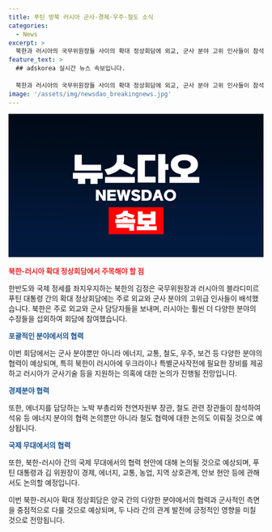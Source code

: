 ```yaml
---
title: 푸틴 방북 러시아 군사·경제·우주·철도 소식
categories:
  - News
excerpt: >
  북한과 러시아의 국무위원장들 사이의 확대 정상회담에 외교, 군사 분야 고위 인사들이 참석. 북한은 주로 외교, 군사 대표들을 보냈으며 러시아는 훨씬 다양한 분야의 수장들을 보냄. 회담에서는 군사 분야 협력을 논의하고, 러시아가 북한에 다양한 분야의 협력을 제공할 것으로 전망됨. 특히 군사 기술 지원, 우주기술 발전, 경제, 에너지 협력 등이 주요 의제로 다뤄질 것으로 예상됨.
feature_text: >
  ## adskorea 실시간 뉴스 속보입니다.

  북한과 러시아의 국무위원장들 사이의 확대 정상회담에 외교, 군사 분야 고위 인사들이 참석. 북한은 주로 외교, 군사 대표들을 보냈으며 러시아는 훨씬 다양한 분야의 수장들을 보냄. 회담에서는 군사 분야 협력을 논의하고, 러시아가 북한에 다양한 분야의 협력을 제공할 것으로 전망됨. 특히 군사 기술 지원, 우주기술 발전, 경제, 에너지 협력 등이 주요 의제로 다뤄질 것으로 예상됨.
image: '/assets/img/newsdao_breakingnews.jpg'
---
```


<p><img src="/assets/img/newsdao_breakingnews.jpg" alt="adskorea 속보" /></p>

<p><b><span style="color: #ee2323;">북한-러시아 확대 정상회담에서 주목해야 할 점</span></b></p>

<p>한반도와 국제 정세를 좌지우지하는 북한의 김정은 국무위원장과 러시아의 블라디미르 푸틴 대통령 간의 확대 정상회담에는 주로 외교와 군사 분야의 고위급 인사들이 배석했습니다. 북한은 주로 외교와 군사 담당자들을 보내며, 러시아는 훨씬 더 다양한 분야의 수장들을 섭외하여 회담에 참여했습니다.</p>

<p><b><span style="color: #1a5490;">포괄적인 분야에서의 협력</span></b></p>

<p>이번 회담에서는 군사 분야뿐만 아니라 에너지, 교통, 철도, 우주, 보건 등 다양한 분야의 협력이 예상되며, 특히 북한이 러시아에 우크라이나 특별군사작전에 필요한 장비를 제공하고 러시아가 군사기술 등을 지원하는 의혹에 대한 논의가 진행될 전망입니다.</p>

<p><b><span style="color: #1a5490;">경제분야 협력</span></b></p>

<p>또한, 에너지를 담당하는 노박 부총리와 천연자원부 장관, 철도 관련 장관들이 참석하여 석유 등 에너지 분야의 협력 논의뿐만 아니라 철도 협력에 대한 논의도 이뤄질 것으로 예상됩니다.</p>

<p><b><span style="color: #1a5490;">국제 무대에서의 협력</span></b></p>

<p>또한, 북한-러시아 간의 국제 무대에서의 협력 현안에 대해 논의될 것으로 예상되며, 푸틴 대통령과 김 위원장이 경제, 에너지, 교통, 농업, 지역 상호관계, 안보 현안 등에 관해서도 논의할 예정입니다.</p>

<p>이번 북한-러시아 확대 정상회담은 양국 간의 다양한 분야에서의 협력과 군사적인 측면을 중점적으로 다룰 것으로 예상되며, 두 나라 간의 관계 발전에 긍정적인 영향을 미칠 것으로 전망됩니다.</p>

